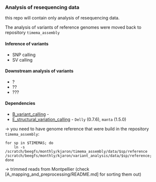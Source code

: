 ### Analysis of resequencing data

this repo will contain only analysis of resequencing data.

The analysis of variants of reference genomes were moved back to repository `timema_assembly`


#### Inference of variants

- SNP calling
- SV calling


#### Downstream analysis of variants

- ?
- ??
- ???

#### Dependencies

- [B_variant_calling](B_variant_calling) -
- [E_structural_variation_calling](E_structural_variation_calling) - `Delly` (0.7.6), `manta` (1.5.0)


-> you need to have genome reference that were build in the repository `timema_assembly`:

```
for sp in $TIMEMAS; do
    ln -s /scratch/beegfs/monthly/kjaron/timema_assembly/data/$sp/reference /scratch/beegfs/monthly/kjaron/variant_analysis/data/$sp/reference;
done
```

-> trimmed reads from Montpellier (check [A_mapping_and_preprocessing/README.md] for sorting them out)